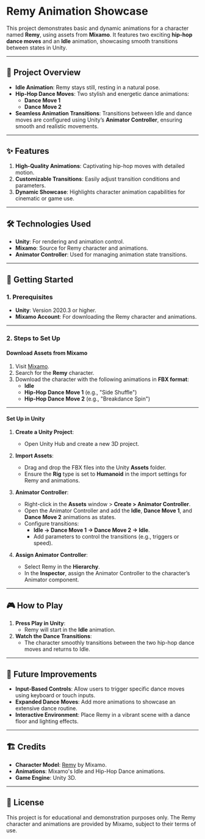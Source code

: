 
# **Remy Animation Showcase**  

This project demonstrates basic and dynamic animations for a character named **Remy**, using assets from **Mixamo**. It features two exciting **hip-hop dance moves** and an **Idle** animation, showcasing smooth transitions between states in Unity.  

---

## 🎯 **Project Overview**  

- **Idle Animation**: Remy stays still, resting in a natural pose.  
- **Hip-Hop Dance Moves**: Two stylish and energetic dance animations:  
  - **Dance Move 1** 
  - **Dance Move 2**  
- **Seamless Animation Transitions**: Transitions between Idle and dance moves are configured using Unity’s **Animator Controller**, ensuring smooth and realistic movements.  

---

## ✨ **Features**  

1. **High-Quality Animations**: Captivating hip-hop moves with detailed motion.  
2. **Customizable Transitions**: Easily adjust transition conditions and parameters.  
3. **Dynamic Showcase**: Highlights character animation capabilities for cinematic or game use.  

---

## 🛠️ **Technologies Used**  

- **Unity**: For rendering and animation control.  
- **Mixamo**: Source for Remy character and animations.  
- **Animator Controller**: Used for managing animation state transitions.  

---

## 🚀 **Getting Started**  

### **1. Prerequisites**  

- **Unity**: Version 2020.3 or higher.  
- **Mixamo Account**: For downloading the Remy character and animations.  

---

### **2. Steps to Set Up**  

#### **Download Assets from Mixamo**  

1. Visit [Mixamo](https://www.mixamo.com).  
2. Search for the **Remy** character.  
3. Download the character with the following animations in **FBX format**:  
   - **Idle**  
   - **Hip-Hop Dance Move 1** (e.g., "Side Shuffle")  
   - **Hip-Hop Dance Move 2** (e.g., "Breakdance Spin")  

---

#### **Set Up in Unity**  

1. **Create a Unity Project**:  
   - Open Unity Hub and create a new 3D project.  

2. **Import Assets**:  
   - Drag and drop the FBX files into the Unity **Assets** folder.  
   - Ensure the **Rig** type is set to **Humanoid** in the import settings for Remy and animations.  

3. **Animator Controller**:  
   - Right-click in the **Assets** window > **Create > Animator Controller**.  
   - Open the Animator Controller and add the **Idle**, **Dance Move 1**, and **Dance Move 2** animations as states.  
   - Configure transitions:  
     - **Idle → Dance Move 1 → Dance Move 2 → Idle**.  
     - Add parameters to control the transitions (e.g., triggers or speed).  

4. **Assign Animator Controller**:  
   - Select Remy in the **Hierarchy**.  
   - In the **Inspector**, assign the Animator Controller to the character’s Animator component.  

---

## 🎮 **How to Play**  

1. **Press Play in Unity**:  
   - Remy will start in the **Idle** animation.  
2. **Watch the Dance Transitions**:  
   - The character smoothly transitions between the two hip-hop dance moves and returns to Idle.  

---

## 🔮 **Future Improvements**  

- **Input-Based Controls**: Allow users to trigger specific dance moves using keyboard or touch inputs.  
- **Expanded Dance Moves**: Add more animations to showcase an extensive dance routine.  
- **Interactive Environment**: Place Remy in a vibrant scene with a dance floor and lighting effects.  

---

## 🏗️ **Credits**  

- **Character Model**: [Remy](https://www.mixamo.com) by Mixamo.  
- **Animations**: Mixamo's Idle and Hip-Hop Dance animations.  
- **Game Engine**: Unity 3D.  

---

## 📜 **License**  

This project is for educational and demonstration purposes only. The Remy character and animations are provided by Mixamo, subject to their terms of use.  

